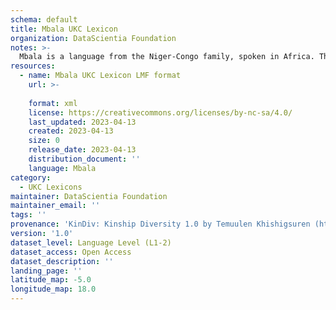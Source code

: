 ```yaml
---
schema: default
title: Mbala UKC Lexicon
organization: DataScientia Foundation
notes: >-
  Mbala is a language from the Niger-Congo family, spoken in Africa. The UKC Lexicon of Mbala is represented as a lexico-semantic network. It consists of words, word senses, synsets, as well as sense-level and synset-level relationships.
resources:
  - name: Mbala UKC Lexicon LMF format
    url: >-
      
    format: xml
    license: https://creativecommons.org/licenses/by-nc-sa/4.0/
    last_updated: 2023-04-13
    created: 2023-04-13
    size: 0
    release_date: 2023-04-13
    distribution_document: ''
    language: Mbala
category:
  - UKC Lexicons
maintainer: DataScientia Foundation
maintainer_email: ''
tags: ''
provenance: 'KinDiv: Kinship Diversity 1.0 by Temuulen Khishigsuren (http://ukc.disi.unitn.it/index.php/kinship/); Princeton WordNet 2.1 by Princeton University (https://wordnet.princeton.edu)'
version: '1.0'
dataset_level: Language Level (L1-2)
dataset_access: Open Access
dataset_description: ''
landing_page: ''
latitude_map: -5.0
longitude_map: 18.0
---
```

